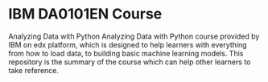 # IBM DA0101EN Course
  Analyzing Data with Python
  Analyzing Data with Python course provided by IBM on edx platform, which is designed to help learners with everything from how to load data, to building basic machine learning models.
  This repository is the summary of the course which can help other learners to take reference.
